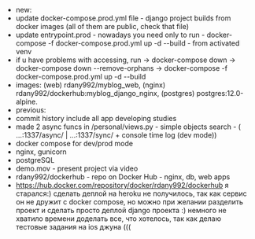 - new:
- update docker-compose.prod.yml file - django project builds from docker images (all of them are public, check that file)
- update entrypoint.prod - nowadays you need only to run  - docker-compose -f docker-compose.prod.yml up -d --build - from activated venv
- if u have problems with accessing, run -> docker-compose down -> docker-compose down --remove-orphans -> docker-compose -f docker-compose.prod.yml up -d --build
- images: (web) rdany992/myblog_web, (nginx) rdany992/dockerhub:myblog_django_nginx, (postgres) postgres:12.0-alpine.
- previous:
- commit history include all app developing studies
- made 2 async funcs in /personal/views.py - simple objects search - ( ...:1337/async/ | ...:1337/sync/ + console time log (dev mode))
- docker compose for dev/prod mode
- nginx, gunicorn
- postgreSQL
- demo.mov - present project via video
- rdany992/dockerhub - repo on Docker Hub - nginx, db, web apps
- https://hub.docker.com/repository/docker/rdany992/dockerhub
я старался:)
сделать деплой на heroku не получилось, так как сервис он не дружит с docker compose, но можно при желании разделить проект и сделать просто деплой django проекта :) немного не хватило времени доделать все, что хотелось, так как делаю тестовые задания на ios джуна (((

